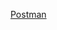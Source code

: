 [Postman](https://postman.co/workspace/My-Workspace~084aac28-5d77-4905-875f-e5cb24f974dc/collection/40093120-c5bf94a4-c4f3-4e65-b384-dd8a4b10d85e?action=share&creator=40093120&active-environment=40093120-bd82ded6-9b24-4bb6-9fba-ea9d1672169d)
